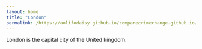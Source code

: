 ```yaml
---
layout: home
title: "London"
permalink: /https://aolifodaisy.github.io/comparecrimechange.github.io/London/
---
```


London is the capital city of the United kingdom.
